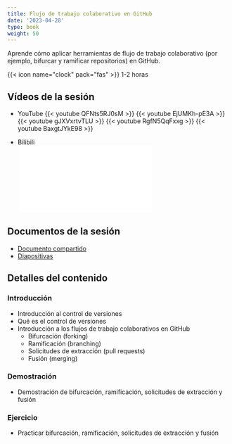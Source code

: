 ```yaml
---
title: Flujo de trabajo colaborativo en GitHub
date: '2023-04-28'
type: book
weight: 50
---
```


Aprende cómo aplicar herramientas de flujo de trabajo colaborativo (por ejemplo, bifurcar y ramificar repositorios) en GitHub.

<!--more-->

{{< icon name="clock" pack="fas" >}} 1-2 horas

## Vídeos de la sesión
- YouTube
{{< youtube QFNts5RJ0sM >}}
{{< youtube EjUMKh-pE3A >}}
{{< youtube gJXVxrtvTLU >}}
{{< youtube RgfN5QqFxxg >}}
{{< youtube BaxgtJYkE98 >}} <br />

- Bilibili <br />
&nbsp;<iframe src="//player.bilibili.com/player.html?aid=749467173&bvid=BV18C4y1w7TP&cid=1357419000&p=1" scrolling="no" border="0" frameborder="no" framespacing="0" allowfullscreen="true"> </iframe>

## Documentos de la sesión
- [Documento compartido](https://docs.google.com/document/d/1PXmTW-qqoPCMpQSDL-xT3Xu9H3dLKpuBIh1dauwHS-s/edit?usp=sharing)
- [Diapositivas](https://doi.org/10.5281/zenodo.8271923)

## Detalles del contenido
### Introducción
- Introducción al control de versiones
- Qué es el control de versiones
- Introducción a los flujos de trabajo colaborativos en GitHub
  - Bifurcación (forking)
  - Ramificación (branching)
  - Solicitudes de extracción (pull requests)
  - Fusión (merging)

### Demostración
- Demostración de bifurcación, ramificación, solicitudes de extracción y fusión

### Ejercicio
- Practicar bifurcación, ramificación, solicitudes de extracción y fusión
